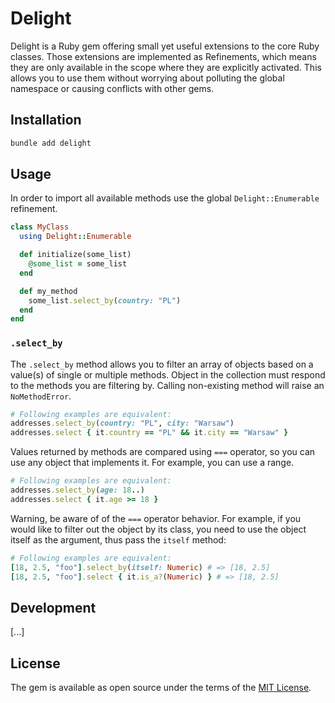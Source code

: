 # Delight

Delight is a Ruby gem offering small yet useful extensions to the core Ruby classes. Those extensions are implemented as Refinements, which means they are only available in the scope where they are explicitly activated. This allows you to use them without worrying about polluting the global namespace or causing conflicts with other gems.

## Installation

```bash
bundle add delight
```

## Usage

In order to import all available methods use the global `Delight::Enumerable` refinement.

```ruby
class MyClass
  using Delight::Enumerable

  def initialize(some_list)
    @some_list = some_list
  end

  def my_method
    some_list.select_by(country: "PL")
  end
end
```

### `.select_by`

The `.select_by` method allows you to filter an array of objects based on a
value(s) of single or multiple methods. Object in the collection must respond to
the methods you are filtering by. Calling non-existing method will raise an
`NoMethodError`.

```ruby
# Following examples are equivalent:
addresses.select_by(country: "PL", city: "Warsaw")
addresses.select { it.country == "PL" && it.city == "Warsaw" }
```

Values returned by methods are compared using `===` operator, so you can use
any object that implements it. For example, you can use a range.

```ruby
# Following examples are equivalent:
addresses.select_by(age: 18..)
addresses.select { it.age >= 18 }
```

Warning, be aware of of the `===` operator behavior. For example, if you would
like to filter out the object by its class, you need to use the object itself as the
argument, thus pass the `itself` method:

```ruby
# Following examples are equivalent:
[18, 2.5, "foo"].select_by(itself: Numeric) # => [18, 2.5]
[18, 2.5, "foo"].select { it.is_a?(Numeric) } # => [18, 2.5]
```

## Development

[...]

## License

The gem is available as open source under the terms of the [MIT License](https://opensource.org/licenses/MIT).
